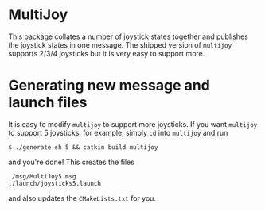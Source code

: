 # MultiJoy

This package collates a number of joystick states together and publishes the joystick states in one message. The shipped version of `multijoy` supports 2/3/4 joysticks but it is very easy to support more. 

# Generating new message and launch files

It is easy to modify `multijoy` to support more joysticks. If you want `multijoy` to support 5 joysticks, for example, simply `cd` into `multijoy` and run 

```
$ ./generate.sh 5 && catkin build multijoy
```
and you're done! This creates the files 

```
./msg/MultiJoy5.msg
./launch/joysticks5.launch
```
and also updates the `CMakeLists.txt` for you.
